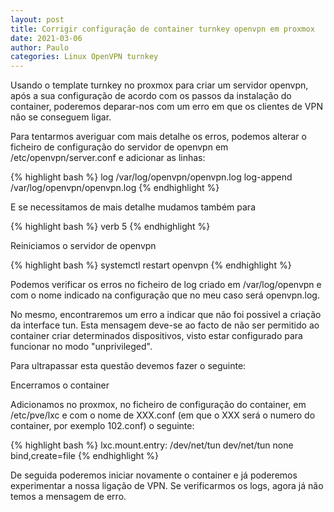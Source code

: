 ```yaml
---
layout: post
title: Corrigir configuração de container turnkey openvpn em proxmox
date: 2021-03-06
author: Paulo
categories: Linux OpenVPN turnkey
---
```


Usando o template turnkey no proxmox para criar um servidor openvpn, após a sua configuração de acordo com os passos da instalação do container, poderemos deparar-nos com um erro em que os clientes de VPN não se conseguem ligar.

Para tentarmos averiguar com mais detalhe os erros, podemos alterar o ficheiro de configuração do servidor de openvpn em /etc/openvpn/server.conf e adicionar as linhas:

{% highlight bash %}
log         /var/log/openvpn/openvpn.log
log-append  /var/log/openvpn/openvpn.log
{% endhighlight %}

E se necessitamos de mais detalhe mudamos também para

{% highlight bash %}
verb  5
{% endhighlight %}

Reiniciamos o servidor de openvpn 

{% highlight bash %}
systemctl restart openvpn
{% endhighlight %}

Podemos verificar os erros no ficheiro de log criado em /var/log/openvpn e com o nome indicado na configuração que no meu caso será openvpn.log.

No mesmo, encontraremos um erro a indicar que não foi possivel a criação da interface tun. Esta mensagem deve-se ao facto de não ser permitido ao container criar determinados dispositivos, visto estar configurado para funcionar no modo "unprivileged".

Para ultrapassar esta questão devemos fazer o seguinte:

Encerramos o container

Adicionamos no proxmox, no ficheiro de configuração do container, em /etc/pve/lxc e com o nome de XXX.conf (em que o XXX será o numero do container, por exemplo 102.conf) o seguinte:

{% highlight bash %}
lxc.mount.entry: /dev/net/tun dev/net/tun none bind,create=file 
{% endhighlight %}

De seguida poderemos iniciar novamente o container e já poderemos experimentar a nossa ligação de VPN. Se verificarmos os logs, agora já não temos a mensagem de erro.